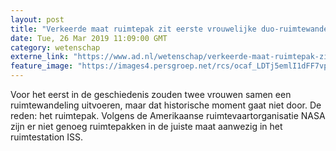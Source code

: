 ```yaml
---
layout: post
title: "Verkeerde maat ruimtepak zit eerste vrouwelijke duo-ruimtewandeling in de weg"
date: Tue, 26 Mar 2019 11:09:00 GMT
category: wetenschap
externe_link: "https://www.ad.nl/wetenschap/verkeerde-maat-ruimtepak-zit-eerste-vrouwelijke-duo-ruimtewandeling-in-de-weg~afd68cc3/"
feature_image: "https://images4.persgroep.net/rcs/ocaf_LDTj5emlI1dFF7vpwMf-Jo/diocontent/144189395/_fitwidth/400/?appId=21791a8992982cd8da851550a453bd7f&quality=0.7"
---
```


Voor het eerst in de geschiedenis zouden twee vrouwen samen een ruimtewandeling uitvoeren, maar dat historische moment gaat niet door. De reden: het ruimtepak. Volgens de Amerikaanse ruimtevaartorganisatie NASA zijn er niet genoeg ruimtepakken in de juiste maat aanwezig in het ruimtestation ISS.
